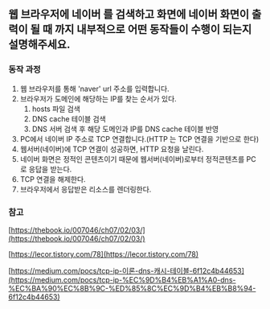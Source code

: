 
## 웹 브라우저에 네이버 를 검색하고 화면에 네이버 화면이 출력이 될 때 까지 내부적으로 어떤 동작들이 수행이 되는지 설명해주세요.

### 동작 과정


1. 웹 브라우저를 통해 'naver' url 주소를 입력합니다.
2. 브라우저가 도메인에 해당하는 IP를 찾는 순서가 있다.
   1. hosts 파일 검색
   2. DNS cache 테이블 검색
   3. DNS 서버 검색 후 해당 도메인과 IP를 DNS cache 테이블 반영
3. PC에서 네이버 IP 주소로 TCP 연결합니다.(HTTP 는 TCP 연결을 기반으로 한다)
4. 웹서버(네이버)에 TCP 연결이 성공하면, HTTP 요청을 날린다.
5. 네이버 화면은 정적인 콘텐츠이기 때문에 웹서버(네이버)로부터 정적콘텐츠를 PC로 응답을 받는다.
6. TCP 연결을 해제한다.
7. 브라우저에서 응답받은 리소스를 렌더링한다.

### 참고

[https://thebook.io/007046/ch07/02/03/](https://thebook.io/007046/ch07/02/03/)

[https://lecor.tistory.com/78](https://lecor.tistory.com/78)

[https://medium.com/pocs/tcp-ip-이론-dns-캐시-테이블-6f12c4b44653](https://medium.com/pocs/tcp-ip-%EC%9D%B4%EB%A1%A0-dns-%EC%BA%90%EC%8B%9C-%ED%85%8C%EC%9D%B4%EB%B8%94-6f12c4b44653)

